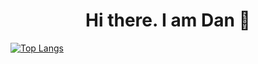 <h1 align="center">Hi there. I am Dan 👋 </h1>

[![Top Langs](https://github-readme-stats.vercel.app/api/top-langs/?username=ngcdan&layout=compact)](https://github.com/ngcdan)
<!--
**ngcdan/ngcdan** is a ✨ _special_ ✨ repository because its `README.md` (this file) appears on your GitHub profile.

Here are some ideas to get you started:

- 🔭 I’m currently working on ...
- 🌱 I’m currently learning ...
- 👯 I’m looking to collaborate on ...
- 🤔 I’m looking for help with ...
- 💬 Ask me about ...
- 📫 How to reach me: ...
- 😄 Pronouns: ...
- ⚡ Fun fact: ...
-->

